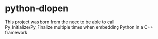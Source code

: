 # python-dlopen
This project was born from the need to be able to call Py_Initialize/Py_Finalize multiple times when embedding Python in a C++ framework
